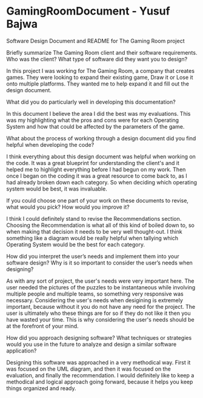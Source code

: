 # GamingRoomDocument - Yusuf Bajwa
Software Design Document and README for The Gaming Room project

Briefly summarize The Gaming Room client and their software requirements. Who was the client? What type of software did they want you to design?

In this project I was working for The Gaming Room, a company that creates games. They were looking to expand their existing game, Draw it or Lose it onto multiple platforms. They wanted me to help expand it and fill out the design document. 

What did you do particularly well in developing this documentation?

In this document I believe the area I did the best was my evaluations. This was my highlighting what the pros and cons were for each Operating System and how that could be affected by the parameters of the game. 

What about the process of working through a design document did you find helpful when developing the code?

I think everything about this design document was helpful when working on the code. It was a great blueprint for understanding the client's and it helped me to highlight everything before I had begun on my work. Then once I began on the coding it was a great resource to come back to, as I had already broken down each category. So when deciding which operating system would be best, it was invaluable. 

If you could choose one part of your work on these documents to revise, what would you pick? How would you improve it?

I think I could definitely stand to revise the Recommendations section. Choosing the Recommendation is what all of this kind of boiled down to, so when making that decision it needs to be very well thought-out. I think something like a diagram would be really helpful when tallying which Operating System would be the best for each category. 

How did you interpret the user’s needs and implement them into your software design? Why is it so important to consider the user’s needs when designing?

As with any sort of project, the user's needs were very important here. The user needed the pictures of the puzzles to be instantaneous while involving multiple people and multiple teams, so something very responsive was necessary. Considering the user's needs when desigining is extremely important, because without it you do not have any need for the project. The user is ultimately who these things are for so if they do not like it then you have wasted your time. This is why considering the user's needs should be at the forefront of your mind.

How did you approach designing software? What techniques or strategies would you use in the future to analyze and design a similar software application?

Designing this software was approached in a very methodical way. First it was focused on the UML diagram, and then it was focused on the evaluation, and finally the recommendation. I would definitely like to keep a methodical and logical approach going forward, because it helps you keep things organized and ready. 
